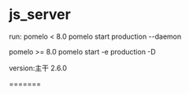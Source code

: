 js_server
=========
run:
pomelo < 8.0
pomelo start production --daemon

pomelo >= 8.0
pomelo start -e production -D


version:主干 2.6.0

=======